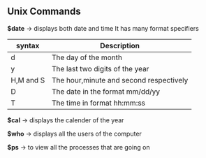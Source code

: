 ## Unix Commands

**$date** -> displays both date and time 
 It has many format specifiers

| syntax | Description |
|-|-|
 | d | The day of the month |
 | y | The last two digits of the year |
 | H,M and S | The hour,minute and second respectively |
 | D | The date in the format mm/dd/yy |
 | T | The time in format hh:mm:ss |

 
**$cal** -> displays the calender of the year 

**$who** -> displays all the users of the computer

**$ps** -> to view all the processes that are going on 

